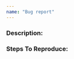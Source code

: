 ```yaml
---
name: "Bug report"
---
```


<!-- DID YOU KNOW? MOST PROBLEMS CAN BE RESOLVED BY RUNNING 2 COMMANDS:
`composer self-update`
`composer global update`
... in fact it's good to run these commands at least once a month! 

Alternatively, try to reboot your machine first to see if it solves your current issue.-->

### Description:


### Steps To Reproduce:

